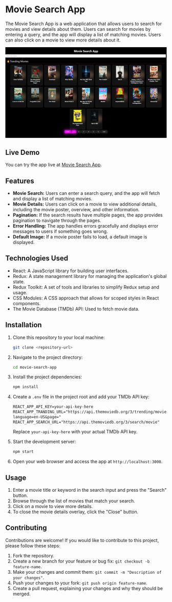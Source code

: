 

# Movie Search App

The Movie Search App is a web application that allows users to search for movies and view details about them. Users can search for movies by entering a query, and the app will display a list of matching movies. Users can also click on a movie to view more details about it.

![Movie Search App Screenshot](screenshot.png)

## Live Demo

You can try the app live at [Movie Search App](https://react-find-movie.web.app/).

## Features

- **Movie Search:** Users can enter a search query, and the app will fetch and display a list of matching movies.
- **Movie Details:** Users can click on a movie to view additional details, including the movie poster, overview, and other information.
- **Pagination:** If the search results have multiple pages, the app provides pagination to navigate through the pages.
- **Error Handling:** The app handles errors gracefully and displays error messages to users if something goes wrong.
- **Default Image:** If a movie poster fails to load, a default image is displayed.

## Technologies Used

- React: A JavaScript library for building user interfaces.
- Redux: A state management library for managing the application's global state.
- Redux Toolkit: A set of tools and libraries to simplify Redux setup and usage.
- CSS Modules: A CSS approach that allows for scoped styles in React components.
- The Movie Database (TMDb) API: Used to fetch movie data.

## Installation

1. Clone this repository to your local machine:

   ```bash
   git clone <repository-url>
   ```

2. Navigate to the project directory:

   ```bash
   cd movie-search-app
   ```

3. Install the project dependencies:

   ```bash
   npm install
   ```

4. Create a `.env` file in the project root and add your TMDb API key:

   ```env
   REACT_APP_API_KEY=your-api-key-here
   REACT_APP_TRANDING_URL="https://api.themoviedb.org/3/trending/movie/day?language=en-US&page="
   REACT_APP_SEARCH_URL="https://api.themoviedb.org/3/search/movie"
   ```

   Replace `your-api-key-here` with your actual TMDb API key.

5. Start the development server:

   ```bash
   npm start
   ```

6. Open your web browser and access the app at `http://localhost:3000`.

## Usage

1. Enter a movie title or keyword in the search input and press the "Search" button.
2. Browse through the list of movies that match your search.
3. Click on a movie to view more details.
4. To close the movie details overlay, click the "Close" button.

## Contributing

Contributions are welcome! If you would like to contribute to this project, please follow these steps:

1. Fork the repository.
2. Create a new branch for your feature or bug fix: `git checkout -b feature-name`.
3. Make your changes and commit them: `git commit -m "Description of your changes"`.
4. Push your changes to your fork: `git push origin feature-name`.
5. Create a pull request, explaining your changes and why they should be merged.
